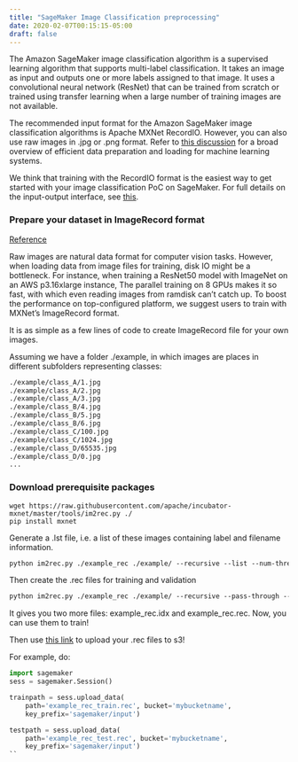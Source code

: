 ```yaml
---
title: "SageMaker Image Classification preprocessing"
date: 2020-02-07T00:15:15-05:00
draft: false
---
```


The Amazon SageMaker image classification algorithm is a supervised learning algorithm that supports multi-label classification. It takes an image as input and outputs one or more labels assigned to that image. It uses a convolutional neural network (ResNet) that can be trained from scratch or trained using transfer learning when a large number of training images are not available.

The recommended input format for the Amazon SageMaker image classification algorithms is Apache MXNet RecordIO. However, you can also use raw images in .jpg or .png format. Refer to [this discussion](https://mxnet.apache.org/api/architecture/note_data_loading) for a broad overview of efficient data preparation and loading for machine learning systems.

We think that training with the RecordIO format is the easiest way to get started with your image classification PoC on SageMaker. For full details on the input-output interface, see [this](https://docs.aws.amazon.com/sagemaker/latest/dg/image-classification.html#IC-inputoutput).

### Prepare your dataset in ImageRecord format

[Reference](https://gluon-cv.mxnet.io/build/examples_datasets/recordio.html)

Raw images are natural data format for computer vision tasks. However, when loading data from image files for training, disk IO might be a bottleneck. For instance, when training a ResNet50 model with ImageNet on an AWS p3.16xlarge instance, The parallel training on 8 GPUs makes it so fast, with which even reading images from ramdisk can’t catch up. To boost the performance on top-configured platform, we suggest users to train with MXNet’s ImageRecord format.

It is as simple as a few lines of code to create ImageRecord file for your own images.

Assuming we have a folder ./example, in which images are places in different subfolders representing classes:

```html
./example/class_A/1.jpg
./example/class_A/2.jpg
./example/class_A/3.jpg
./example/class_B/4.jpg
./example/class_B/5.jpg
./example/class_B/6.jpg
./example/class_C/100.jpg
./example/class_C/1024.jpg
./example/class_D/65535.jpg
./example/class_D/0.jpg
...
```

### Download prerequisite packages

```
wget https://raw.githubusercontent.com/apache/incubator-mxnet/master/tools/im2rec.py ./
pip install mxnet
```

Generate a .lst file, i.e. a list of these images containing label and filename information.

```html
python im2rec.py ./example_rec ./example/ --recursive --list --num-thread 8 --test-ratio=0.3 --train-ratio=0.7
```

Then create the .rec files for training and validation

```html
python im2rec.py ./example_rec ./example/ --recursive --pass-through --pack-label --num-thread 8
```

It gives you two more files: example_rec.idx and example_rec.rec. Now, you can use them to train!

Then use [this link](../uploadtos3) to upload your .rec files to s3!

For example, do:

```python
import sagemaker
sess = sagemaker.Session()

trainpath = sess.upload_data(
    path='example_rec_train.rec', bucket='mybucketname',
    key_prefix='sagemaker/input')

testpath = sess.upload_data(
    path='example_rec_test.rec', bucket='mybucketname',
    key_prefix='sagemaker/input')
``
